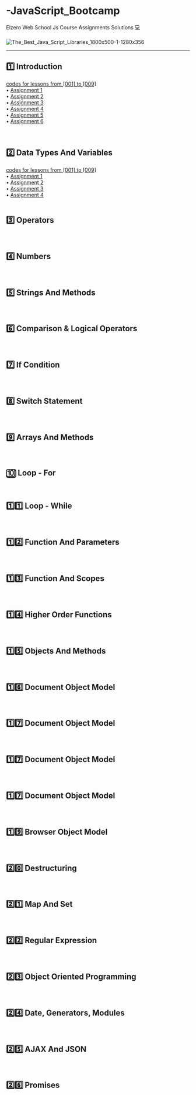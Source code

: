 # -JavaScript_Bootcamp
Elzero Web School Js Course Assignments Solutions 💻
<br> <br>
![The_Best_Java_Script_Libraries_1800x500-1-1280x356](https://user-images.githubusercontent.com/123558998/223786942-369710b9-d6b0-4db1-ad6d-1aa482538274.jpg)

<hr>
<h2> 1️⃣ Introduction</h2>
<a href="#">codes for lessons from [001] to [009] </a><br>
 • <a href="https://codepen.io/leen_odeh/pen/NWLambX?editors=1010" >Assignment 1 </a> <br>
 • <a href="https://codepen.io/leen_odeh/pen/ExewJXB" >Assignment 2 </a><br>
 • <a href="https://codepen.io/leen_odeh/pen/LYJzvmG " >Assignment 3 </a><br>
 • <a href="https://codepen.io/leen_odeh/pen/RwYLOJV " >Assignment 4 </a><br>
 • <a href="https://codepen.io/leen_odeh/pen/BaOwEqr"> Assignment 5 </a><br>
 • <a href="https://codepen.io/leen_odeh/pen/abaLxQO?editors=0010 " >Assignment 6 </a><br>
<br> <br>

<h2> 2️⃣ Data Types And Variables
</h2>
<a href="#">codes for lessons from [001] to [009] </a><br>
 • <a href="" >Assignment 1 </a> <br>
 • <a href="" >Assignment 2 </a><br>
 • <a href="" >Assignment 3 </a><br>
 • <a href="" >Assignment 4 </a><br> <br> 
<h2>3️⃣ Operators </h2>
<br>
<h2> 4️⃣ Numbers</h2>
<br>
<h2> 5️⃣ Strings And Methods</h2>
<br>
<h2>6️⃣ Comparison & Logical Operators </h2>
<br>
<h2>7️⃣ If Condition </h2>
<br>
<h2>8️⃣ Switch Statement </h2>

<br>
<h2>9️⃣ Arrays And Methods </h2>
<br>
<h2>🔟 Loop - For </h2>
<br>
<h2>1️⃣1️⃣ Loop - While </h2>
<br>
<h2>1️⃣2️⃣ Function And Parameters
 </h2>
<br>
<h2>1️⃣3️⃣ Function And Scopes </h2>
<br>
<h2>1️⃣4️⃣ Higher Order Functions </h2>
<br>
<h2>1️⃣5️⃣ Objects And Methods
 </h2>
<br>
<h2>1️⃣6️⃣ Document Object Model
 </h2>
<br>
<h2> 1️⃣7️⃣ Document Object Model
</h2>
<br>
<h2> 1️⃣7️⃣ Document Object Model
</h2>
<br>
<h2>1️⃣7️⃣ Document Object Model
 </h2>
<br>
<h2>1️⃣9️⃣ Browser Object Model
 </h2>
<br>
<h2> 2️⃣0️⃣ Destructuring
</h2>
<br>
<h2>2️⃣1️⃣ Map And Set
 </h2>
<br>
<h2> 2️⃣2️⃣ Regular Expression
</h2>
<br>
<h2> 2️⃣3️⃣ Object Oriented Programming
</h2>
<br>
<h2>2️⃣4️⃣ Date, Generators, Modules
 </h2>
<br>
<h2>2️⃣5️⃣ AJAX And JSON
 </h2>
<br>
<h2>2️⃣6️⃣ Promises
 </h2>
<br>
<h2> </h2>
<br>
